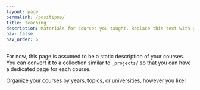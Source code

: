 ```yaml
---
layout: page
permalink: /positipns/
title: teaching
description: Materials for courses you taught. Replace this text with your description.
nav: false
nav_order: 6
---
```

For now, this page is assumed to be a static description of your courses. You can convert it to a collection similar to `_projects/` so that you can have a dedicated page for each course.

Organize your courses by years, topics, or universities, however you like!
